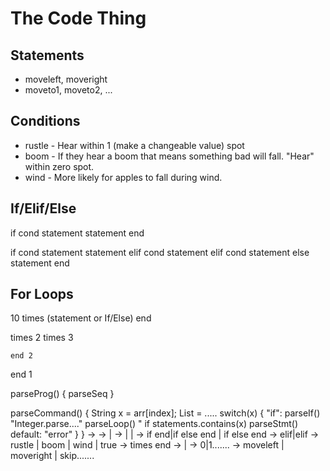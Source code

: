 # The Code Thing

## Statements

* moveleft, moveright
* moveto1, moveto2, ...


## Conditions

* rustle - Hear within 1 (make a changeable value) spot
* boom - If they hear a boom that means something bad will fall.  "Hear" within zero spot.
* wind - More likely for apples to fall during wind.

## If/Elif/Else

if cond
statement
statement
end

if cond
statement
statement
elif cond
statement
elif cond
statement
else
statement
end

## For Loops

10 times
(statement or If/Else)
end

times 2
    times 3

    end 2
end 1

parseProg()
{
    parseSeq
}

parseCommand()
{
    String x = arr[index];
    List<Statements> = .....
    switch(x)
    {
        "if":
            parseIf()
        "Integer.parse...."
            parseLoop()
        "
        if statements.contains(x)
            parseStmt()
        default:
            "error"
    }
}
<prog> -> <sequence>
<sequence> -> <command> | <sequence><command>
<command> -> <if> | <statement> | <loop>
<if> -> if <cond> <sequence> end|if <cond> <sequence> else <sequence> end | if<cond><sequence><elif> else <seqeuence> end
<elif> -> elif<cond><sequence><elif>|elif<cond><sequence>
<cond> -> rustle | boom | wind | true
<loop> -> <int> times <sequence> end
<int>  -> <digit><int> | <digit>
<digit> -> 0|1.......
<statement> -> moveleft | moveright | skip.......
